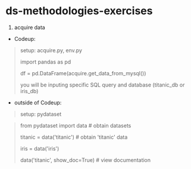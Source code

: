 # ds-methodologies-exercises

1. acquire data

- Codeup: 

> setup: acquire.py, env.py
>
> import pandas as pd
>
> df = pd.DataFrame(acquire.get_data_from_mysql()) 
>
> you will be inputing specific SQL query and database (titanic_db or iris_db)

- outside of Codeup: 

> setup: pydataset

> from pydataset import data # obtain datasets
>
> titanic = data('titanic') # obtain 'titanic' data
>
> iris = data('iris')
>
> data('titanic', show_doc=True) # view documentation

